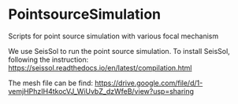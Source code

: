# PointsourceSimulation
Scripts for point source simulation with various focal mechanism

We use SeisSol to run the point source simulation. To install SeisSol, following the instruction: https://seissol.readthedocs.io/en/latest/compilation.html

The mesh file can be find: https://drive.google.com/file/d/1-vemjHPhzIH4tkocVJ_WiUvbZ_dzWfeB/view?usp=sharing
